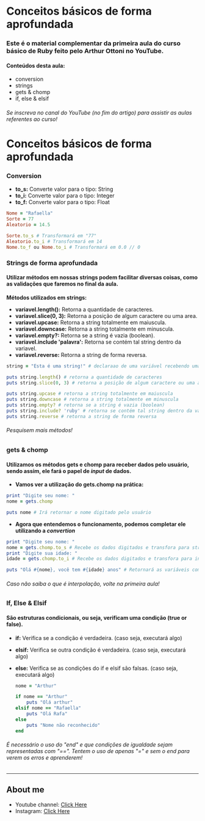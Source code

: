 # Conceitos básicos de forma aprofundada

### Este é o material complementar da primeira aula do curso básico de Ruby feito pelo Arthur Ottoni no YouTube. 

#### Conteúdos desta aula:

* conversion
* strings
* gets & chomp
* if, else & elsif

###### Se inscreva no canal do YouTube (no fim do artigo) para assistir as aulas referentes ao curso!

# Conceitos básicos de forma aprofundada

### Conversion

* **to_s:** Converte valor para o tipo: String
* **to_i:** Converte valor para o tipo: Integer
* **to_f:** Converte valor para o tipo: Float

```ruby
Nome = "Rafaella"
Sorte = 77
Aleatorio = 14.5

Sorte.to_s # Transformará em "77"
Aleatorio.to_i # Transformará em 14
Nome.to_f ou Nome.to_i # Transformará em 0.0 // 0
```

### Strings de forma aprofundada

#### Utilizar métodos em nossas strings podem facilitar diversas coisas, como as validações que faremos no final da aula. 

**Métodos utilizados em strings:**

* **variavel.length():** Retorna a quantidade de caracteres.
* **variavel.slice(0, 3):** Retorna a posição de algum caractere ou uma area.
* **variavel.upcase:** Retorna a string totalmente em maiuscula.
* **variavel.downcase:** Retorna a string totalmente em minuscula.
* **variavel.empty?:** Retorna se a string é vazia (boolean).
* **variavel.include 'palavra':** Retorna se contém tal string dentro da variavel.
* **variavel.reverse:** Retorna a string de forma reversa.

```ruby
string = "Esta é uma string!" # declaraao de uma variável recebendo uma string como valor

puts string.length() # retorna a quantidade de caracteres
puts string.slice(0, 3) # retorna a posição de algum caractere ou uma area

puts string.upcase # retorna a string totalmente em maiuscula
puts string.downcase # retorna a string totalmente em minuscula
puts string.empty? # retorna se a string é vazia (boolean)
puts string.include? 'ruby' # retorna se contém tal string dentro da variavel string
puts string.reverse # retorna a string de forma reversa

```

###### Pesquisem mais métodos!


### gets & chomp

#### Utilizamos os métodos gets e chomp para receber dados pelo usuário, sendo assim, ele fará o papel de *input* de dados.

* **Vamos ver a utilização do gets.chomp na prática:**

```ruby
print "Digite seu nome: "
nome = gets.chomp

puts nome # Irá retornar o nome digitado pelo usuário
```
* **Agora que entendemos o funcionamento, podemos completar ele utilizando a *convertion***

```ruby
print "Digite seu nome: "
nome = gets.chomp.to_s # Recebe os dados digitados e transfora para string
print "Digite sua idade: "
idade = gets.chomp.to_i # Recebe os dados digitados e transfora para integer

puts "Olá #{nome}, você tem #{idade} anos" # Retornará as variáveis com interpolação.
```

###### Caso não saiba o que é interpolação, volte na primeira aula!

### If, Else & Elsif

#### São estruturas condicionais, ou seja, verificam uma condição (true or false).

* **if:** Verifica se a condição é verdadeira. (caso seja, executará algo)

* **elsif:** Verifica se outra condição é verdadeira. (caso seja, executará algo)

* **else:** Verifica se as condições do if e elsif são falsas. (caso seja, executará algo)

  ```ruby
  nome = "Arthur"
  
  if nome == "Arthur"
      puts "Olá arthur"
  elsif nome == "Rafaella"
      puts "Olá Rafa"
  else
      puts "Nome não reconhecido"
  end
  
  ```

###### É necessário o uso do "end" e que condições de igualdade sejam representadas com "==". Tentem o uso de apenas "=" e sem o end para verem os erros e aprenderem!  

######  

---

## About me

* Youtube channel: <a href="https://www.youtube.com/channel/UCQxsPy4aLwGQ9fjZhsDJ70Q" target="_blank">Click Here</a>
* Instagram: <a href="https://www.instagram.com/ottoni.arthur" target="_blank">Click Here</a>
